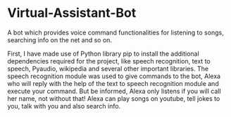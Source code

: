 # Virtual-Assistant-Bot
A bot which provides voice command functionalities for listening to songs, searching info on the net and so on.

First, I have made use of Python library pip to install the additional dependencies required for the project, like speech recognition, text to speech, Pyaudio, wikipedia and several other important libraries.
The speech recognition module was used to give commands to the bot, Alexa who will reply with the help of the text to speech recognition module and execute your command.
But be informed, Alexa only listens if you will call her name, not without that!
Alexa can play songs on youtube, tell jokes to you, talk with you and also search info.
